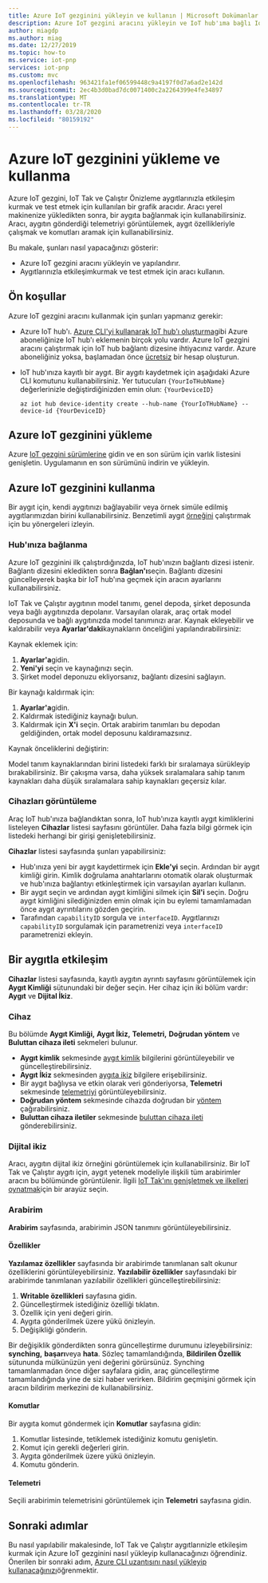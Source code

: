 ```yaml
---
title: Azure IoT gezginini yükleyin ve kullanın | Microsoft Dokümanlar
description: Azure IoT gezgini aracını yükleyin ve IoT hub'ıma bağlı IoT Tak ve Çalıştır Önizleme aygıtlarıyla etkileşim kurmak için kullanın.
author: miagdp
ms.author: miag
ms.date: 12/27/2019
ms.topic: how-to
ms.service: iot-pnp
services: iot-pnp
ms.custom: mvc
ms.openlocfilehash: 963421fa1ef06599448c9a4197f0d7a6ad2e142d
ms.sourcegitcommit: 2ec4b3d0bad7dc0071400c2a2264399e4fe34897
ms.translationtype: MT
ms.contentlocale: tr-TR
ms.lasthandoff: 03/28/2020
ms.locfileid: "80159192"
---
```

# <a name="install-and-use-azure-iot-explorer"></a>Azure IoT gezginini yükleme ve kullanma

Azure IoT gezgini, IoT Tak ve Çalıştır Önizleme aygıtlarınızla etkileşim kurmak ve test etmek için kullanılan bir grafik aracıdır. Aracı yerel makinenize yükledikten sonra, bir aygıta bağlanmak için kullanabilirsiniz. Aracı, aygıtın gönderdiği telemetriyi görüntülemek, aygıt özellikleriyle çalışmak ve komutları aramak için kullanabilirsiniz.

Bu makale, şunları nasıl yapacağınızı gösterir:

- Azure IoT gezgini aracını yükleyin ve yapılandırır.
- Aygıtlarınızla etkileşimkurmak ve test etmek için aracı kullanın.

## <a name="prerequisites"></a>Ön koşullar

Azure IoT gezgini aracını kullanmak için şunları yapmanız gerekir:

- Azure IoT hub'ı. [Azure CLI'yi kullanarak IoT hub'ı oluşturma](../iot-hub/iot-hub-create-using-cli.md)gibi Azure aboneliğinize IoT hub'ı eklemenin birçok yolu vardır. Azure IoT gezgini aracını çalıştırmak için IoT hub bağlantı dizesine ihtiyacınız vardır. Azure aboneliğiniz yoksa, başlamadan önce [ücretsiz](https://azure.microsoft.com/free/?WT.mc_id=A261C142F) bir hesap oluşturun.
- IoT hub'ınıza kayıtlı bir aygıt. Bir aygıtı kaydetmek için aşağıdaki Azure CLI komutunu kullanabilirsiniz. Yer tutucuları `{YourIoTHubName}` değerlerinizle değiştirdiğinizden emin olun: `{YourDeviceID}`

    ```azurecli-interactive
    az iot hub device-identity create --hub-name {YourIoTHubName} --device-id {YourDeviceID}
    ```

## <a name="install-azure-iot-explorer"></a>Azure IoT gezginini yükleme

Azure [IoT gezgini sürümlerine](https://github.com/Azure/azure-iot-explorer/releases) gidin ve en son sürüm için varlık listesini genişletin. Uygulamanın en son sürümünü indirin ve yükleyin.

## <a name="use-azure-iot-explorer"></a>Azure IoT gezginini kullanma

Bir aygıt için, kendi aygıtınızı bağlayabilir veya örnek simüle edilmiş aygıtlarımızdan birini kullanabilirsiniz. Benzetimli aygıt [örneğini](https://github.com/Azure/azure-iot-sdk-c/tree/public-preview/iothub_client/samples) çalıştırmak için bu yönergeleri izleyin.

### <a name="connect-to-your-hub"></a>Hub'ınıza bağlanma

Azure IoT gezginini ilk çalıştırdığınızda, IoT hub'ınızın bağlantı dizesi istenir. Bağlantı dizesini ekledikten sonra **Bağlan'ı**seçin. Bağlantı dizesini güncelleyerek başka bir IoT hub'ına geçmek için aracın ayarlarını kullanabilirsiniz.

IoT Tak ve Çalıştır aygıtının model tanımı, genel depoda, şirket deposunda veya bağlı aygıtınızda depolanır. Varsayılan olarak, araç ortak model deposunda ve bağlı aygıtınızda model tanımınızı arar. Kaynak ekleyebilir ve kaldırabilir veya **Ayarlar'daki**kaynakların önceliğini yapılandırabilirsiniz:

Kaynak eklemek için:

1. **Ayarlar'a**gidin.
1. **Yeni'yi** seçin ve kaynağınızı seçin.
1. Şirket model deponuzu ekliyorsanız, bağlantı dizesini sağlayın.

Bir kaynağı kaldırmak için:

1. **Ayarlar'a**gidin.
1. Kaldırmak istediğiniz kaynağı bulun.
1. Kaldırmak için **X'i** seçin. Ortak arabirim tanımları bu depodan geldiğinden, ortak model deposunu kaldıramazsınız.

Kaynak önceliklerini değiştirin:

Model tanım kaynaklarından birini listedeki farklı bir sıralamaya sürükleyip bırakabilirsiniz. Bir çakışma varsa, daha yüksek sıralamalara sahip tanım kaynakları daha düşük sıralamalara sahip kaynakları geçersiz kılar.

### <a name="view-devices"></a>Cihazları görüntüleme

Araç IoT hub'ınıza bağlandıktan sonra, IoT hub'ınıza kayıtlı aygıt kimliklerini listeleyen **Cihazlar** listesi sayfasını görüntüler. Daha fazla bilgi görmek için listedeki herhangi bir girişi genişletebilirsiniz.

**Cihazlar** listesi sayfasında şunları yapabilirsiniz:

- Hub'ınıza yeni bir aygıt kaydettirmek için **Ekle'yi** seçin. Ardından bir aygıt kimliği girin. Kimlik doğrulama anahtarlarını otomatik olarak oluşturmak ve hub'ınıza bağlantıyı etkinleştirmek için varsayılan ayarları kullanın.
- Bir aygıt seçin ve ardından aygıt kimliğini silmek için **Sil'i** seçin. Doğru aygıt kimliğini silediğinizden emin olmak için bu eylemi tamamlamadan önce aygıt ayrıntılarını gözden geçirin.
- Tarafından `capabilityID` sorgula ve `interfaceID`. Aygıtlarınızı `capabilityID` sorgulamak için parametrenizi veya `interfaceID` parametrenizi ekleyin.

## <a name="interact-with-a-device"></a>Bir aygıtla etkileşim

**Cihazlar** listesi sayfasında, kayıtlı aygıtın ayrıntı sayfasını görüntülemek için **Aygıt Kimliği** sütunundaki bir değer seçin. Her cihaz için iki bölüm vardır: **Aygıt** ve **Dijital İkiz**.

### <a name="device"></a>Cihaz

Bu bölümde **Aygıt Kimliği,** **Aygıt İkiz,** **Telemetri,** **Doğrudan yöntem** ve **Buluttan cihaza ileti** sekmeleri bulunur.

- **Aygıt kimlik** sekmesinde [aygıt kimlik](../iot-hub/iot-hub-devguide-identity-registry.md) bilgilerini görüntüleyebilir ve güncelleştirebilirsiniz.
- **Aygıt İkiz** sekmesinden [aygıta ikiz](../iot-hub/iot-hub-devguide-device-twins.md) bilgilere erişebilirsiniz.
- Bir aygıt bağlıysa ve etkin olarak veri gönderiyorsa, **Telemetri** sekmesinde [telemetriyi](../iot-hub/iot-hub-devguide-messages-read-builtin.md) görüntüleyebilirsiniz.
- **Doğrudan yöntem** sekmesinde cihazda doğrudan bir [yöntem](../iot-hub/iot-hub-devguide-direct-methods.md) çağırabilirsiniz.
- **Buluttan cihaza iletiler** sekmesinde [buluttan cihaza ileti](../iot-hub/iot-hub-devguide-messages-c2d.md) gönderebilirsiniz.

### <a name="digital-twin"></a>Dijital ikiz

Aracı, aygıtın dijital ikiz örneğini görüntülemek için kullanabilirsiniz. Bir IoT Tak ve Çalıştır aygıtı için, aygıt yetenek modeliyle ilişkili tüm arabirimler aracın bu bölümünde görüntülenir. İlgili [IoT Tak'ını genişletmek ve ilkelleri oynatmak](https://github.com/Azure/IoTPlugandPlay/tree/master/DTDL)için bir arayüz seçin.

### <a name="interface"></a>Arabirim

**Arabirim** sayfasında, arabirimin JSON tanımını görüntüleyebilirsiniz.

#### <a name="properties"></a>Özellikler

**Yazılamaz özellikler** sayfasında bir arabirimde tanımlanan salt okunur özelliklerini görüntüleyebilirsiniz. **Yazılabilir özellikler** sayfasındaki bir arabirimde tanımlanan yazılabilir özellikleri güncelleştirebilirsiniz:

1. **Writable özellikleri** sayfasına gidin.
1. Güncelleştirmek istediğiniz özelliği tıklatın.
1. Özellik için yeni değeri girin.
1. Aygıta gönderilmek üzere yükü önizleyin.
1. Değişikliği gönderin.

Bir değişiklik gönderdikten sonra güncelleştirme durumunu izleyebilirsiniz: **synching,** **başarı**veya **hata**. Sözleç tamamlandığında, **Bildirilen Özellik** sütununda mülkünüzün yeni değerini görürsünüz. Synching tamamlanmadan önce diğer sayfalara gidin, araç güncelleştirme tamamlandığında yine de sizi haber verirken. Bildirim geçmişini görmek için aracın bildirim merkezini de kullanabilirsiniz.

#### <a name="commands"></a>Komutlar

Bir aygıta komut göndermek için **Komutlar** sayfasına gidin:

1. Komutlar listesinde, tetiklemek istediğiniz komutu genişletin.
1. Komut için gerekli değerleri girin.
1. Aygıta gönderilmek üzere yükü önizleyin.
1. Komutu gönderin.

#### <a name="telemetry"></a>Telemetri

Seçili arabirimin telemetrisini görüntülemek için **Telemetri** sayfasına gidin.

## <a name="next-steps"></a>Sonraki adımlar

Bu nasıl yapılabilir makalesinde, IoT Tak ve Çalıştır aygıtlarınizle etkileşim kurmak için Azure IoT gezginini nasıl yükleyip kullanacağınızı öğrendiniz. Önerilen bir sonraki adım, [Azure CLI uzantısını nasıl yükleyip kullanacağınızı](./howto-install-pnp-cli.md)öğrenmektir.
